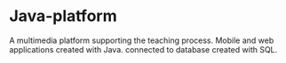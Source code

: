 # Java-platform
A multimedia platform supporting the teaching process. Mobile and web applications created with Java. connected to database created with SQL.
